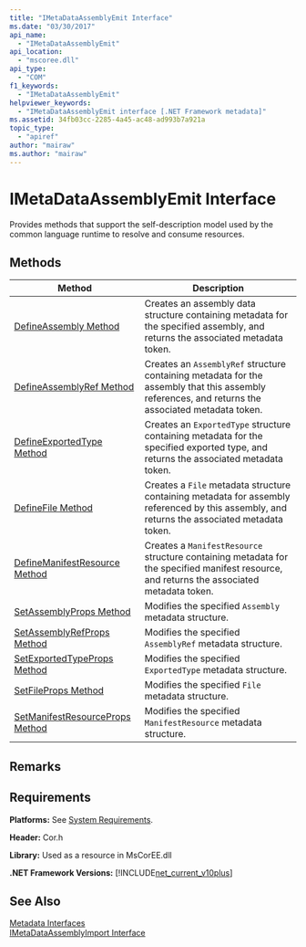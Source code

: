 ```yaml
---
title: "IMetaDataAssemblyEmit Interface"
ms.date: "03/30/2017"
api_name: 
  - "IMetaDataAssemblyEmit"
api_location: 
  - "mscoree.dll"
api_type: 
  - "COM"
f1_keywords: 
  - "IMetaDataAssemblyEmit"
helpviewer_keywords: 
  - "IMetaDataAssemblyEmit interface [.NET Framework metadata]"
ms.assetid: 34fb03cc-2285-4a45-ac48-ad993b7a921a
topic_type: 
  - "apiref"
author: "mairaw"
ms.author: "mairaw"
---
```

# IMetaDataAssemblyEmit Interface
Provides methods that support the self-description model used by the common language runtime to resolve and consume resources.  

## Methods  


|Method|Description|  
|------------|-----------------|  
|[DefineAssembly Method](../../../../docs/framework/unmanaged-api/metadata/imetadataassemblyemit-defineassembly-method.md)|Creates an assembly data structure containing metadata for the specified assembly, and returns the associated metadata token.|  
|[DefineAssemblyRef Method](../../../../docs/framework/unmanaged-api/metadata/imetadataassemblyemit-defineassemblyref-method.md)|Creates an `AssemblyRef` structure containing metadata for the assembly that this assembly references, and returns the associated metadata token.|  
|[DefineExportedType Method](../../../../docs/framework/unmanaged-api/metadata/imetadataassemblyemit-defineexportedtype-method.md)|Creates an `ExportedType` structure containing metadata for the specified exported type, and returns the associated metadata token.|  
|[DefineFile Method](../../../../docs/framework/unmanaged-api/metadata/imetadataassemblyemit-definefile-method.md)|Creates a `File` metadata structure containing metadata for assembly referenced by this assembly, and returns the associated metadata token.|  
|[DefineManifestResource Method](../../../../docs/framework/unmanaged-api/metadata/imetadataassemblyemit-definemanifestresource-method.md)|Creates a `ManifestResource` structure containing metadata for the specified manifest resource, and returns the associated metadata token.|  
|[SetAssemblyProps Method](../../../../docs/framework/unmanaged-api/metadata/imetadataassemblyemit-setassemblyprops-method.md)|Modifies the specified `Assembly` metadata structure.|  
|[SetAssemblyRefProps Method](../../../../docs/framework/unmanaged-api/metadata/imetadataassemblyemit-setassemblyrefprops-method.md)|Modifies the specified `AssemblyRef` metadata structure.|  
|[SetExportedTypeProps Method](../../../../docs/framework/unmanaged-api/metadata/imetadataassemblyemit-setexportedtypeprops-method.md)|Modifies the specified `ExportedType` metadata structure.|  
|[SetFileProps Method](../../../../docs/framework/unmanaged-api/metadata/imetadataassemblyemit-setfileprops-method.md)|Modifies the specified `File` metadata structure.|  
|[SetManifestResourceProps Method](../../../../docs/framework/unmanaged-api/metadata/imetadataassemblyemit-setmanifestresourceprops-method.md)|Modifies the specified `ManifestResource` metadata structure.|  

## Remarks  

## Requirements  
 **Platforms:** See [System Requirements](../../../../docs/framework/get-started/system-requirements.md).  

 **Header:** Cor.h  

 **Library:** Used as a resource in MsCorEE.dll  

 **.NET Framework Versions:** [!INCLUDE[net_current_v10plus](../../../../includes/net-current-v10plus-md.md)]  

## See Also  
 [Metadata Interfaces](../../../../docs/framework/unmanaged-api/metadata/metadata-interfaces.md)  
 [IMetaDataAssemblyImport Interface](../../../../docs/framework/unmanaged-api/metadata/imetadataassemblyimport-interface.md)
